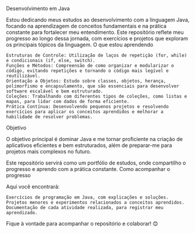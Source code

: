 Desenvolvimento em Java

Estou dedicando meus estudos ao desenvolvimento com a linguagem Java, focando na aprendizagem de conceitos fundamentais e na prática constante para fortalecer meu entendimento. Este repositório reflete meu progresso ao longo dessa jornada, com exercícios e projetos que exploram os principais tópicos da linguagem.
O que estou aprendendo

    Estruturas de Controle: Utilização de laços de repetição (for, while) e condicionais (if, else, switch).
    Funções e Métodos: Compreensão de como organizar e modularizar o código, evitando repetições e tornando o código mais legível e reutilizável.
    Orientação a Objetos: Estudo sobre classes, objetos, herança, polimorfismo e encapsulamento, que são essenciais para desenvolver software escalável e bem estruturado.
    Coleções: Trabalhando com diferentes tipos de coleções, como listas e mapas, para lidar com dados de forma eficiente.
    Prática Contínua: Desenvolvendo pequenos projetos e resolvendo exercícios para aplicar os conceitos aprendidos e melhorar a habilidade de resolver problemas.

Objetivo

O objetivo principal é dominar Java e me tornar proficiente na criação de aplicativos eficientes e bem estruturados, além de preparar-me para projetos mais complexos no futuro.

Este repositório servirá como um portfólio de estudos, onde compartilho o progresso e aprendo com a prática constante.
Como acompanhar o progresso

Aqui você encontrará:

    Exercícios de programação em Java, com explicações e soluções.
    Projetos menores e experimentos relacionados a conceitos aprendidos.
    Documentação de cada atividade realizada, para registrar meu aprendizado.

Fique à vontade para acompanhar o repositório e colaborar! 😊
